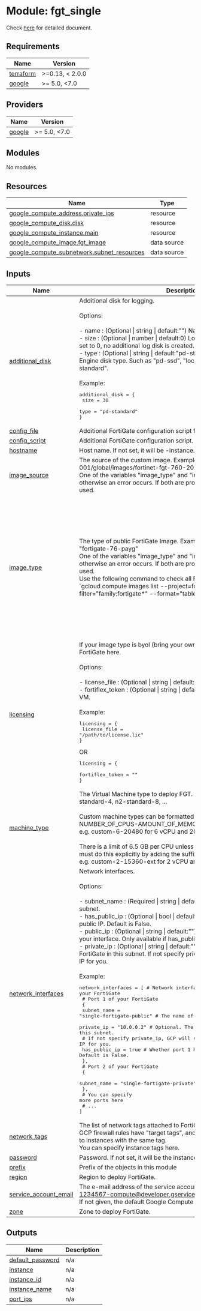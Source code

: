 # Module: fgt_single

Check [here](https://github.com/fortinetdev/terraform-google-cloud-modules/blob/main/docs/fgt_single.md) for detailed document.

## Requirements

| Name | Version |
|------|---------|
| <a name="requirement_terraform"></a> [terraform](#requirement\_terraform) | >=0.13, < 2.0.0 |
| <a name="requirement_google"></a> [google](#requirement\_google) | >= 5.0, <7.0 |

## Providers

| Name | Version |
|------|---------|
| <a name="provider_google"></a> [google](#provider\_google) | >= 5.0, <7.0 |

## Modules

No modules.

## Resources

| Name | Type |
|------|------|
| [google_compute_address.private_ips](https://registry.terraform.io/providers/hashicorp/google/latest/docs/resources/compute_address) | resource |
| [google_compute_disk.disk](https://registry.terraform.io/providers/hashicorp/google/latest/docs/resources/compute_disk) | resource |
| [google_compute_instance.main](https://registry.terraform.io/providers/hashicorp/google/latest/docs/resources/compute_instance) | resource |
| [google_compute_image.fgt_image](https://registry.terraform.io/providers/hashicorp/google/latest/docs/data-sources/compute_image) | data source |
| [google_compute_subnetwork.subnet_resources](https://registry.terraform.io/providers/hashicorp/google/latest/docs/data-sources/compute_subnetwork) | data source |

## Inputs

| Name | Description | Type | Default | Required |
|------|-------------|------|---------|:--------:|
| <a name="input_additional_disk"></a> [additional\_disk](#input\_additional\_disk) | Additional disk for logging.<br><br>Options:<br><br>    - name : (Optional \| string \| default:"") Name of your log disk.<br>    - size : (Optional \| number \| default:0) Log disk size (GB) for each FGT. If set to 0, no additional log disk is created.<br>    - type : (Optional \| string \| default:"pd-standard") The Google Compute Engine disk type. Such as "pd-ssd", "local-ssd", "pd-balanced" or "pd-standard".<br><br>Example:<pre>additional_disk = {<br>  size = 30<br>  type = "pd-standard"<br>}</pre> | <pre>object({<br>    name = optional(string, "")<br>    size = optional(number, 0)<br>    type = optional(string, "pd-standard")<br>  })</pre> | `{}` | no |
| <a name="input_config_file"></a> [config\_file](#input\_config\_file) | Additional FortiGate configuration script file. | `string` | `""` | no |
| <a name="input_config_script"></a> [config\_script](#input\_config\_script) | Additional FortiGate configuration script. | `string` | `""` | no |
| <a name="input_hostname"></a> [hostname](#input\_hostname) | Host name. If not set, it will be <prefix>-instance. | `string` | `""` | no |
| <a name="input_image_source"></a> [image\_source](#input\_image\_source) | The source of the custom image. Example: "projects/fortigcp-project-001/global/images/fortinet-fgt-760-20240726-001-w-license"<br>One of the variables "image\_type" and "image\_source" must be provided, otherwise an error occurs. If both are provided, "image\_source" will be used. | `string` | `""` | no |
| <a name="input_image_type"></a> [image\_type](#input\_image\_type) | The type of public FortiGate Image. Example: "fortigate-76-byol" or "fortigate-76-payg"<br>One of the variables "image\_type" and "image\_source" must be provided, otherwise an error occurs. If both are provided, "image\_source" will be used.<br>Use the following command to check all FortiGate image type:<br>`gcloud compute images list --project=fortigcp-project-001 --filter="family:fortigate*" --format="table[no-heading](family)" | sort | uniq`<br><br>fortigate-76-byol : FortiGate 7.6, bring your own licenses.<br><br>fortigate-76-payg : FortiGate 7.6, don't need to provide licenses, pay as you go. | `string` | `""` | no |
| <a name="input_licensing"></a> [licensing](#input\_licensing) | If your image type is byol (bring your own license), you can license your FortiGate here.<br><br>Options:<br><br>    - license\_file : (Optional \| string \| default:"") Location of your own license.<br>    - fortiflex\_token : (Optional \| string \| default:"") Fortiflex token to activate VM.<br><br>Example:<pre>licensing = {<br>  license_file = "/path/to/license.lic"<br>}</pre>OR<pre>licensing = {<br>  fortiflex_token = "<fortiflex token>"<br>}</pre> | <pre>object({<br>    license_file    = optional(string, "")<br>    fortiflex_token = optional(string, 0)<br>  })</pre> | `{}` | no |
| <a name="input_machine_type"></a> [machine\_type](#input\_machine\_type) | The Virtual Machine type to deploy FGT. Example of predefined type: n1-standard-4, n2-standard-8, ...<br><br>Custom machine types can be formatted as custom-NUMBER\_OF\_CPUS-AMOUNT\_OF\_MEMORY\_MB,<br>e.g. custom-6-20480 for 6 vCPU and 20GB of RAM.<br><br>There is a limit of 6.5 GB per CPU unless you add extended memory. You must do this explicitly by adding the suffix -ext,<br>e.g. custom-2-15360-ext for 2 vCPU and 15 GB of memory. | `string` | n/a | yes |
| <a name="input_network_interfaces"></a> [network\_interfaces](#input\_network\_interfaces) | Network interfaces.<br><br>Options:<br><br>    - subnet\_name   : (Required \| string \| default:"") The name of your existing subnet.<br>    - has\_public\_ip : (Optional \| bool \| default:false) Whether this port has public IP. Default is False.<br>    - public\_ip     : (Optional \| string \| default:"") You can specify the public IP of your interface. Only available if has\_public\_ip is true.<br>    - private\_ip    : (Optional \| string \| default:"") The private ip of your FortiGate in this subnet. If not specify private\_ip, GCP will select a private IP for you.<br><br>Example:<pre>network_interfaces = [                        # Network interface of your FortiGate<br>  # Port 1 of your FortiGate<br>  {<br>    subnet_name   = "single-fortigate-public" # The name of your existing subnet.<br>    private_ip    = "10.0.0.2"                # Optional. The private ip of your FortiGate in this subnet.<br>                                              # If not specify private_ip, GCP will select a private IP for you.<br>    has_public_ip = true                      # Whether port 1 has public IP. Default is False.<br>  },<br>  # Port 2 of your FortiGate<br>  {<br>    subnet_name = "single-fortigate-private"<br>  },<br>  # You can specify more ports here<br>  # ...<br>]</pre> | <pre>list(object({<br>    subnet_name   = string<br>    has_public_ip = optional(bool, false)<br>    public_ip     = optional(string, "")<br>    private_ip    = optional(string, "")<br>  }))</pre> | `[]` | no |
| <a name="input_network_tags"></a> [network\_tags](#input\_network\_tags) | The list of network tags attached to FortiGates.<br>GCP firewall rules have "target tags", and these firewall rules only apply to instances with the same tag.<br>You can specify instance tags here. | `list(string)` | `[]` | no |
| <a name="input_password"></a> [password](#input\_password) | Password. If not set, it will be the instance id. | `string` | `""` | no |
| <a name="input_prefix"></a> [prefix](#input\_prefix) | Prefix of the objects in this module | `string` | n/a | yes |
| <a name="input_region"></a> [region](#input\_region) | Region to deploy FortiGate. | `string` | n/a | yes |
| <a name="input_service_account_email"></a> [service\_account\_email](#input\_service\_account\_email) | The e-mail address of the service account used for VMs. Example value: 1234567-compute@developer.gserviceaccount.com<br>If not given, the default Google Compute Engine service account is used. | `string` | `""` | no |
| <a name="input_zone"></a> [zone](#input\_zone) | Zone to deploy FortiGate. | `string` | n/a | yes |

## Outputs

| Name | Description |
|------|-------------|
| <a name="output_default_password"></a> [default\_password](#output\_default\_password) | n/a |
| <a name="output_instance"></a> [instance](#output\_instance) | n/a |
| <a name="output_instance_id"></a> [instance\_id](#output\_instance\_id) | n/a |
| <a name="output_instance_name"></a> [instance\_name](#output\_instance\_name) | n/a |
| <a name="output_port_ips"></a> [port\_ips](#output\_port\_ips) | n/a |
